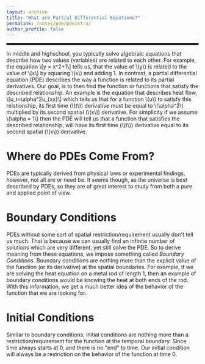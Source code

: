 ```yaml
---
layout: archive
title: "What are Partial Differential Equations?"
permalink: /notes/pde/pdeintro/
author_profile: false
--- 
```

<hr style="border: 2px solid black;">

In middle and highschool, you typically solve algebraic equations that describe how two values (variables) are related to each other.
For example, the equation \\[y = x^2+1\\] tells us, that the value of \\(y\\) is related to the value of \\(x\\) by squaring \\(x\\) and adding 1.
In contrast, a partial differential equation (PDE) describes the way a function is related to its partial derivatives.
Our goal, is to then find the function or functions that satisfy the described relationship. 
An example is the equation that describes heat flow, \\[u_t=\alpha^2u_{xx}\\] which tells us that for a function \\(u\\) to satisfy this relationship, its first time (\\(t\\)) derivative must be equal to \\(\alpha^2\\) multiplied by its second spatial (\\(x\\)) derivative. For simplicity if we assume \\(\alpha = 1\\) then the PDE will tell us that a function that satisfies the described relationship, will have its first time (\\(t\\)) derivative equal to its second spatial (\\(x\\)) derivative. 

Where do PDEs Come From?
===
PDEs are typically derived from physical laws or experimental findings, however, not all are or need be. It seems though, as the universe is best described by PDEs, so they are of great interest to study from both a pure and applied point of view.

Boundary Conditions
===
PDEs without some sort of spatial restriction/requirement usually don't tell us much. That is because we can usually find an infinite number of solutions which are very different, yet still solve the PDE. So to derive meaning from these equations, we impose something called *Boundary Conditions*. Boundary conditions are nothing more than the explicit value of the function (or its derivative) at the spatial boundaries. For example, if we are solving the heat equation on a metal rod of length 1, then an example of boundary conditions would be knowing the heat at both ends of the rod. With this information, we get a much better idea of the behavior of the function that we are looking for. 

Initial Conditions
===
Similar to boundary conditions, initial conditions are nothing more than a restriction/requirement for the function at the temporal boundary. Since time always starts at 0, and there is no "end" to time. Our initial condition will always be a restriction on the behavior of the function at time 0. 
